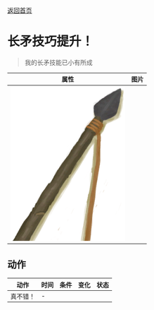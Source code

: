 [返回首页](index.md)  
# 长矛技巧提升！  
> 我的长矛技能已小有所成  
  
  属性  |   图片   
 ----  |  ----:   
   |  ![](Sprite/SpearStone.png)   
  
## 动作  
动作  |  时间  |  条件  |  变化  |  状态  
----  |  ----  |  ----  |  ----  |  ----  
真不错！  |  -  |    |    |    
